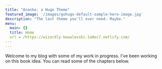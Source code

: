 ```yaml
---
title: "Ananke: a Hugo Theme"
featured_image: '/images/gohugo-default-sample-hero-image.jpg'
description: "The last theme you'll ever need. Maybe."
menu:
  main: {}
  title: Home
  url = /https://wizardly-kowalevski-1a0ec7.netlify.com/
​---
---
```

Welcome to my blog with some of my work in progress. I've been working on this book idea. You can read some of the chapters below.
